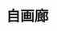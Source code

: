 ---
description: 艺术作品展示，手机上的界面就应该这样，简单无选择压力，点击区域明了。
layout: post
results:
- artistId: 1101039619
  version: '1.1'
  primaryGenreName: Social Networking
  genreIds:
  - '6005'
  artworkUrl60: http://is3.mzstatic.com/image/thumb/Purple20/v4/e7/2b/43/e72b43cf-2b71-e925-a051-1cbcbc3f8c96/source/60x60bb.jpg
  minimumOsVersion: '8.0'
  appletvScreenshotUrls: &a []
  sellerName: Beijing Joinus Culture and Art Development Co., Ltd.
  supportedDevices:
  - iPad2Wifi
  - iPad23G
  - iPhone4S
  - iPadThirdGen
  - iPadThirdGen4G
  - iPhone5
  - iPodTouchFifthGen
  - iPadFourthGen
  - iPadFourthGen4G
  - iPadMini
  - iPadMini4G
  - iPhone5c
  - iPhone5s
  - iPhone6
  - iPhone6Plus
  - iPodTouchSixthGen
  genres:
  - 社交
  currentVersionReleaseDate: '2016-04-30T23:47:43Z'
  trackName: 自画廊
  isVppDeviceBasedLicensingEnabled: true
  description: 自画廊应用平台是专门为艺术生和艺术家搭建的最实用的推广交易平台，艺术品和艺术衍生品交易的平台。这里聚集国内外当代一流艺术大家、这里随时随地可参观的画廊展览,有当代油画、水墨、雕塑、装置、书法、水彩等。这里有最庞大的虚拟艺术社区，以独特的鸟瞰式地图的方式展现、这里可以实现最无障碍的艺术私密交流。
  price: 0
  trackId: 1101039620
  releaseDate: '2016-04-17T00:07:33Z'
  advisories:
  - 偶尔/轻微的成人/性暗示题材
  - 偶尔/轻微的色情内容或裸露
  - 偶尔/轻微的卡通或幻想暴力
  screenshotUrls:
  - http://a5.mzstatic.com/us/r30/Purple49/v4/ca/94/55/ca945598-e1fc-46e8-81c3-42775a9e14b8/screen1136x1136.jpeg
  - http://a3.mzstatic.com/us/r30/Purple49/v4/9d/c6/e9/9dc6e911-0e78-6adf-5f8c-856622928d67/screen1136x1136.jpeg
  - http://a5.mzstatic.com/us/r30/Purple49/v4/2a/9d/48/2a9d48e9-b2d7-eb13-ace8-b3fc90596130/screen1136x1136.jpeg
  - http://a2.mzstatic.com/us/r30/Purple49/v4/2e/17/33/2e17335f-c00c-6327-126e-b82900d685e6/screen1136x1136.jpeg
  artistViewUrl: https://itunes.apple.com/cn/developer/beijing-joinus-culture-art/id1101039619?uo=4
  primaryGenreId: 6005
  kind: software
  fileSizeBytes: '33886547'
  bundleId: com.JOINUSART.zhl
  trackContentRating: 12+
  releaseNotes: '修复部分Bug

    优化界面等'
  trackCensoredName: 自画廊
  contentAdvisoryRating: 12+
  isGameCenterEnabled: false
  artistName: Beijing Joinus Culture and Art Development Co., Ltd.
  languageCodesISO2A:
  - EN
  - ZH
  features: *a
  wrapperType: software
  artworkUrl512: http://is3.mzstatic.com/image/thumb/Purple20/v4/e7/2b/43/e72b43cf-2b71-e925-a051-1cbcbc3f8c96/source/512x512bb.jpg
  artworkUrl100: http://is3.mzstatic.com/image/thumb/Purple20/v4/e7/2b/43/e72b43cf-2b71-e925-a051-1cbcbc3f8c96/source/100x100bb.jpg
  trackViewUrl: https://geo.itunes.apple.com/cn/app/zi-hua-lang/id1101039620?mt=8&uo=4
  formattedPrice: 免费
  currency: CNY
  ipadScreenshotUrls: *a
category: 社交
tags: tag1
resultCount: 1
title: 自画廊

---